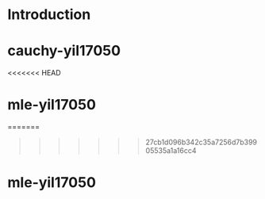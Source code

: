 # Introduction


# cauchy-yil17050
<<<<<<< HEAD
# mle-yil17050
=======

>>>>>>> 27cb1d096b342c35a7256d7b39905535a1a16cc4
# mle-yil17050
